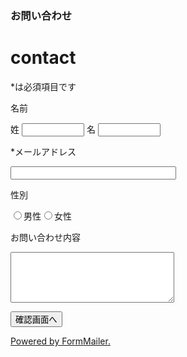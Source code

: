 ### お問い合わせ



<form action="https://ssl.form-mailer.jp/fm/service/Forms/confirm" method="post" name="form1" ENCTYPE="multipart/form-data">
<input type="hidden" name="key" value="e9535300545069" >
<h1>contact</h1>

*は必須項目です




<!-- name -->
<p>名前</p>
<p>姓
<input name="field_4664396_sei" type="text" style="width:100px;">
名
<input name="field_4664396_mei" type="text" style="width:100px;">
</p>
<!-- text:mail -->
<p>*メールアドレス</p>
<p><input name="field_4664397" type="text" size="30">
</p>
<!-- radio:sex -->
<p>性別</p>
<p><input name="field_4664398" type="radio" value="0">男性<input name="field_4664398" type="radio" value="1">女性
</p>

<!-- textarea -->
<p>お問い合わせ内容</p>
<p>

<textarea name="field_4665210" cols="30" rows="5"></textarea>

</p>



<!-- charset -->
<!-- charset -->
<!-- paypal no confirm alert -->

<!-- paypal no confirm alert -->
<p><input name="submit" type="submit" value="確認画面へ">

</p>
<!-- PayPal Logo -->

<!-- PayPal Logo -->
<p><a href="http://www.form-mailer.jp/" target="_blank" id="powered">Powered by FormMailer.</a></p>
</form>



